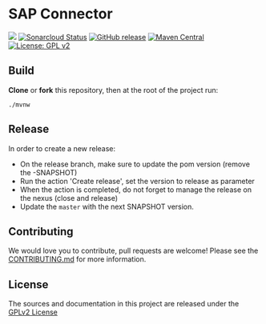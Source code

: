 # SAP Connector
![](https://github.com/bonitasoft/bonita-connector-sap/workflows/Build/badge.svg)
[![Sonarcloud Status](https://sonarcloud.io/api/project_badges/measure?project=bonitasoft_bonita-connector-sap&metric=alert_status)](https://sonarcloud.io/dashboard?id=bonitasoft_bonita-connector-sap)
[![GitHub release](https://img.shields.io/github/v/release/bonitasoft/bonita-connector-sap?color=blue&label=Release)](https://github.com/bonitasoft/bonita-connector-sap/releases)
[![Maven Central](https://img.shields.io/maven-central/v/org.bonitasoft.connectors/bonita-connector-sap.svg?label=Maven%20Central&color=orange)](https://search.maven.org/search?q=g:%22org.bonitasoft.connectors%22%20AND%20a:%22bonita-connector-sap%22)
[![License: GPL v2](https://img.shields.io/badge/License-GPL%20v2-yellow.svg)](https://www.gnu.org/licenses/old-licenses/gpl-2.0.en.html)

## Build

__Clone__ or __fork__ this repository, then at the root of the project run:

`./mvnw`

## Release

In order to create a new release:
- On the release branch, make sure to update the pom version (remove the -SNAPSHOT)
- Run the action 'Create release', set the version to release as parameter
- When the action is completed, do not forget to manage the release on the nexus (close and release)
- Update the `master` with the next SNAPSHOT version.

## Contributing

We would love you to contribute, pull requests are welcome! Please see the [CONTRIBUTING.md](CONTRIBUTING.md) for more information.

## License

The sources and documentation in this project are released under the [GPLv2 License](LICENSE)
